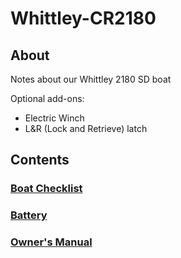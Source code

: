 # Whittley-CR2180

## About
Notes about our Whittley 2180 SD boat

Optional add-ons:
- Electric Winch
- L&R (Lock and Retrieve) latch

## Contents

### [Boat Checklist](Boat-Checklist.md)

### [Battery](/images/BatteryHeading.jpg)

### [Owner's Manual](/images/OwnersManualHeading.jpg)